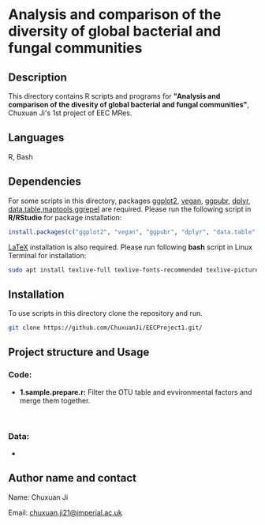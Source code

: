 # Analysis and comparison of the diversity of global bacterial and fungal communities

## Description

This directory contains R scripts and programs for **"Analysis and comparison of the divesity of global bacterial and fungal communities"**, Chuxuan Ji's 1st project of EEC MRes.

## Languages

R, Bash

## Dependencies

For some scripts in this directory, packages [ggplot2](https://cran.r-project.org/web/packages/ggplot2/index.html), [vegan](https://cran.r-project.org/web/packages/vegan/index.html), [ggpubr](https://cran.r-project.org/web/packages/ggpubr/index.html), [dplyr](https://cran.r-project.org/web/packages/dplyr/index.html), [data.table](https://cran.r-project.org/web/packages/data.table/index.html),[maptools](https://cran.r-project.org/web/packages/maptools/index.html),[ggrepel](https://cran.r-project.org/web/packages/ggrepel/index.html) are required. 
Please run the following script in **R/RStudio** for package installation: 
```R
install.packages(c("ggplot2", "vegan", "ggpubr", "dplyr", "data.table", "maptools", "ggrepel"))
```


[LaTeX](https://www.latex-project.org/) installation is also required. Please run following **bash** script in Linux Terminal for installation:
```bash
sudo apt install texlive-full texlive-fonts-recommended texlive-pictures texlive-latex-extra imagemagick
```
## Installation

To use scripts in this directory clone the repository and run.

```bash
git clone https://github.com/ChuxuanJi/EECProject1.git/
```

## Project structure and Usage 

### Code:

- **1.sample.prepare.r:** Filter the OTU table and evvironmental factors and merge them together.


<br/>

### Data: 

- 
## Author name and contact

Name: Chuxuan Ji

Email: chuxuan.ji21@imperial.ac.uk